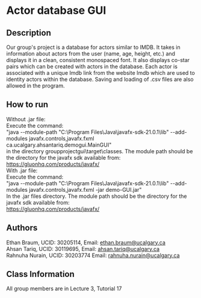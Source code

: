 # Actor database GUI

## Description

Our group's project is a database for actors similar to IMDB. It takes in information about actors from the user (name, age, height, etc.) and displays it in a clean, consistent monospaced font.
It also displays co-star pairs which can be created with actors in the database. Each actor is associated with a unique Imdb link from the website Imdb
which are used to identity actors within the database. Saving and loading of .csv files are also allowed in the program.

## How to run
Without .jar file:\
Execute the command:\
"java --module-path "C:\Program Files\Java\javafx-sdk-21.0.1\lib" --add-modules
javafx.controls,javafx.fxml ca.ucalgary.ahsantariq.demogui.MainGUI"\
in the directory
groupprojectgui\target\classes. The module path should
be the directory
for the javafx sdk available from:\
https://gluonhq.com/products/javafx/ \
With .jar file:\
Execute the command:\
"java --module-path "C:\Program Files\Java\javafx-sdk-21.0.1\lib" --add-modules
javafx.controls,javafx.fxml -jar demo-GUI.jar"\
In the .jar files directory. The module path should be
the directory for the javafx sdk available from:\
https://gluonhq.com/products/javafx/

## Authors
Ethan Braum, UCID: 30205114, Email: ethan.braum@ucalgary.ca\
Ahsan Tariq, UCID: 30119695, Email: ahsan.tariq@ucalgary.ca\
Rahnuha Nurain, UCID: 30203774 Email: rahnuha.nurain@ucalgary.ca

## Class Information
All group members are in Lecture 3, Tutorial 17